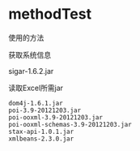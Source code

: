 # methodTest
使用的方法









获取系统信息

  sigar-1.6.2.jar


读取Excel所需jar

    dom4j-1.6.1.jar   
    poi-3.9-20121203.jar  
    poi-ooxml-3.9-20121203.jar  
    poi-ooxml-schemas-3.9-20121203.jar  
    stax-api-1.0.1.jar  
    xmlbeans-2.3.0.jar
